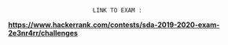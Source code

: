                            LINK TO EXAM :
**https://www.hackerrank.com/contests/sda-2019-2020-exam-2e3nr4rr/challenges**
